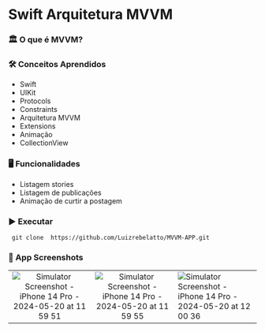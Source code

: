 # Swift Arquitetura MVVM


### 🏛️ O que é MVVM?

### 🛠 Conceitos Aprendidos

- Swift
- UIKit
- Protocols
- Constraints
- Arquitetura MVVM
- Extensions
- Animação
- CollectionView

### 🖥️ Funcionalidades

- Listagem stories
- Listagem de publicações
- Animação de curtir a postagem

### ▶️  Executar
```
 git clone  https://github.com/Luizrebelatto/MVVM-APP.git
```

### 📱 App Screenshots

 |                                            |                                           |                                        |      
 | :----------------------------------------: | :---------------------------------------: | -------------------------------------- | 
 | ![Simulator Screenshot - iPhone 14 Pro - 2024-05-20 at 11 59 51](https://github.com/Luizrebelatto/MVVM-APP/assets/62765965/7c295ce9-1151-459a-ad66-f397ebd9a9b4) | ![Simulator Screenshot - iPhone 14 Pro - 2024-05-20 at 11 59 55](https://github.com/Luizrebelatto/MVVM-APP/assets/62765965/02290a4d-42df-4006-9d2f-f4edd1296f5e) | ![Simulator Screenshot - iPhone 14 Pro - 2024-05-20 at 12 00 36](https://github.com/Luizrebelatto/MVVM-APP/assets/62765965/56739f4d-29e3-4b87-9588-e20974552e54) | 


